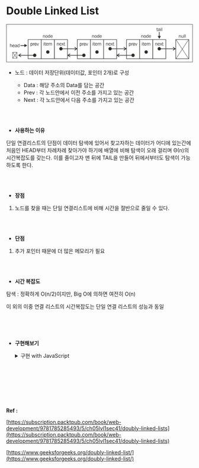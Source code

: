# Double Linked List

![Untitled](<Double-Linked-List(img)/Untitled.png>)

- 노드 : 데이터 저장단위(데이터값, 포인터 2개)로 구성

  - Data : 해당 주소의 Data를 담는 공간
  - Prev : 각 노드안에서 이전 주소를 가지고 있는 공간
  - Next : 각 노드안에서 다음 주소를 가지고 있는 공간

<br>
<br>

- **사용하는 이유**

단일 연결리스트의 단점이 데이터 탐색에 있어서 찾고자하는 데이터가 어디에 있는간에 처음인 HEAD부터 차례차례 찾아가야 하기에 배열에 비해 탐색이 오래 걸리며 Θ(n)의 시간복잡도를 갖는다. 이를 줄이고자 맨 뒤에 TAIL을 만들어 뒤에서부터도 탐색이 가능하도록 한다.

<br>
<br>

- **장점**

1. 노드를 찾을 때는 단일 연결리스트에 비해 시간을 절반으로 줄일 수 있다.

<br>
<br>

- **단점**

1. 추가 포인터 때문에 더 많은 메모리가 필요

<br>
<br>

- **시간 복잡도**

탐색 : 정확하게 O(n/2)이지만, Big O에 의하면 여전히 O(n)

이 외의 이중 연결 리스트의 시간복잡도는 단일 연결 리스트의 성능과 동일

<br>
<br>
<br>

- **구현해보기**
  <details>
  <summary>구현 with JavaScript</summary>

  ```jsx
  // Node()
  function Node(data) {
    this.data = data;
    this.next = null;
    this.prev = null;
  }

  // DoubleLinkedList() 생성자 함수
  function DoubleLinkedList() {
    this.head = null;
    this.tail = null;
    this.length = 0;
  }

  // size() : 연결 리스트 내 노드 개수 확인
  DoubleLinkedList.prototype.size = function () {
    return this.length;
  };

  // isEmpty() : 객체 내 노드 존재 여부 파악
  DoubleLinkedList.prototype.isEmpty = function () {
    return this.length === 0;
  };

  // printNode(): 노드 정방향 출력
  DoubleLinkedList.prototype.printNode = function () {
    process.stdout.write("head -> ");
    for (let node = this.head; node != null; node = node.next) {
      process.stdout.write(`${node.data} -> `);
    }
    console.log("null");
  };

  // printNodeInverse() : 노드 역방향 출력
  DoubleLinkedList.prototype.printNodeInverse = function () {
    let temp = [];

    process.stdout.write("null <- ");
    for (let node = this.tail; node != null; node = node.prev) {
      temp.push(node.data);
    }
    for (let i = temp.length - 1; i >= 0; i--) {
      process.stdout.write(`${temp[i]} <- `);
    }
    console.log("tail");
  };

  // append() : 연결 리스트 가장 끝에 노드 추가
  DoubleLinkedList.prototype.append = function (value) {
    let node = new Node(value);

    if (this.head === null) {
      this.head = node;
      this.tail = node;
    } else {
      this.tail.next = node;
      node.prev = this.tail;
      this.tail = node;
    }

    this.length++;
  };

  // insert() : position 위치에 value 추가
  DoubleLinkedList.prototype.insert = function (value, position = 0) {
    if (position < 0 || position > this.length) {
      return false;
    }

    let node = new Node(value),
      current = this.head,
      index = 0,
      prev;

    if (position === 0) {
      if (this.head === null) {
        this.head = node;
        this.tail = node;
      } else {
        node.next = current;
        current.prev = node;
        this.head = node;
      }
    } else if (position === this.length) {
      current = this.tail;
      current.next = node;
      node.prev = current;
      this.tail = node;
    } else {
      while (index++ < position) {
        prev = current;
        current = current.next;
      }

      node.next = current;
      prev.next = node;

      current.prev = node;
      node.prev = prev;
    }

    this.length++;

    return true;
  };

  // remove() : value 삭제
  DoubleLinkedList.prototype.remove = function (value) {
    let current = this.head,
      prev;

    while (current.data != value && current.next != null) {
      prev = current;
      current = current.next;
    }

    if (current.data != value) {
      return null;
    }

    if (current === this.head) {
      this.head = current.next;
      if (this.length === 1) this.tail = null;
      else this.head.prev = null;
    } else if (current === this.tail) {
      this.tail = current.prev;
      this.tail.next = null;
    } else {
      prev.next = current.next;
      current.next.prev = prev;
    }

    this.length--;

    return current.data;
  };

  // removeAt() : position 위치 노드 삭제
  DoubleLinkedList.prototype.removeAt = function (position = 0) {
    if (position < 0 || position >= this.length) {
      return null;
    }

    let current = this.head,
      index = 0,
      prev;

    if (position === 0) {
      this.head = current.next;
      if (this.length === 1) this.tail = null;
      else this.head.prev = null;
    } else if (position === this.length - 1) {
      current = this.tail;
      this.tail = current.prev;
      this.tail.next = null;
    } else {
      while (index++ < position) {
        prev = current;
        current = current.next;
      }

      prev.next = current.next;
      current.next.prev = prev;
    }

    this.length--;

    return current.data;
  };

  // indexOf(): value 값을 갖는 노드 위치 반환
  DoubleLinkedList.prototype.indexOf = function (value) {
    let current = this.head,
      index = 0;

    while (current != null) {
      if (current.data === value) {
        return index;
      }

      index++;
      current = current.next;
    }

    return -1;
  };

  // remove2(): indexOf + removeAt = remove
  DoubleLinkedList.prototype.remove2 = function (value) {
    let index = this.indexOf(value);
    return this.removeAt(index);
  };
  ```

    <details>

<br>
<br>
<br>
<br>
<br>
<br>

**Ref :**

[https://subscription.packtpub.com/book/web-development/9781785285493/5/ch05lvl1sec41/doubly-linked-lists](https://subscription.packtpub.com/book/web-development/9781785285493/5/ch05lvl1sec41/doubly-linked-lists)

[https://www.geeksforgeeks.org/doubly-linked-list/](https://www.geeksforgeeks.org/doubly-linked-list/)
